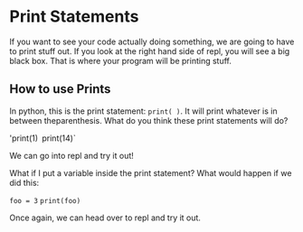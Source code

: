 # Print Statements

If you want to see your code actually doing something, we are going to have to print stuff    out. If you look at the right hand side of repl, you will see a big black box. That is where  your program will be printing stuff.

## How to use Prints

In python, this is the print statement: `print( )`. It will print whatever is in between theparenthesis. What do you think these print statements will do?

'print(1)`
`print(14)`

We can go into repl and try it out!

What if I put a variable inside the print statement? What would happen if we did this:

`foo = 3`
`print(foo)`

Once again, we can head over to repl and try it out. 
